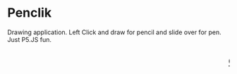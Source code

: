 # Penclik
Drawing application. Left Click and draw for pencil and slide over for pen.  Just P5.JS fun.
<h2><marquee><a href src="https://editor.p5js.org/soumyabroto.banerjee@gmail.com/full/rk4XSoj-4"> Check Out the APP</a> </marquee></h2>

